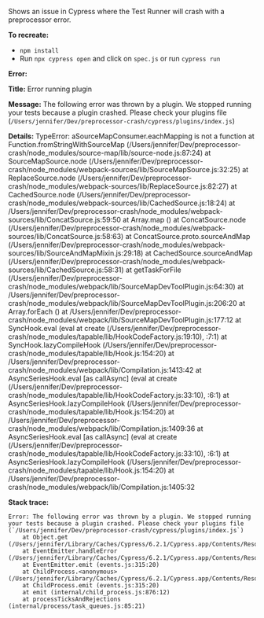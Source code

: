 Shows an issue in Cypress where the Test Runner will crash with a preprocessor error. 

**To recreate:**
- `npm install`
- Run `npx cypress open` and click on `spec.js` or run `cypress run`

**Error:**

**Title:** Error running plugin

**Message:** The following error was thrown by a plugin. We stopped running your tests because a plugin crashed. Please check your plugins file (`/Users/jennifer/Dev/preprocessor-crash/cypress/plugins/index.js`)

**Details:** TypeError: aSourceMapConsumer.eachMapping is not a function
    at Function.fromStringWithSourceMap (/Users/jennifer/Dev/preprocessor-crash/node_modules/source-map/lib/source-node.js:87:24)
    at SourceMapSource.node (/Users/jennifer/Dev/preprocessor-crash/node_modules/webpack-sources/lib/SourceMapSource.js:32:25)
    at ReplaceSource.node (/Users/jennifer/Dev/preprocessor-crash/node_modules/webpack-sources/lib/ReplaceSource.js:82:27)
    at CachedSource.node (/Users/jennifer/Dev/preprocessor-crash/node_modules/webpack-sources/lib/CachedSource.js:18:24)
    at /Users/jennifer/Dev/preprocessor-crash/node_modules/webpack-sources/lib/ConcatSource.js:59:50
    at Array.map (<anonymous>)
    at ConcatSource.node (/Users/jennifer/Dev/preprocessor-crash/node_modules/webpack-sources/lib/ConcatSource.js:58:63)
    at ConcatSource.proto.sourceAndMap (/Users/jennifer/Dev/preprocessor-crash/node_modules/webpack-sources/lib/SourceAndMapMixin.js:29:18)
    at CachedSource.sourceAndMap (/Users/jennifer/Dev/preprocessor-crash/node_modules/webpack-sources/lib/CachedSource.js:58:31)
    at getTaskForFile (/Users/jennifer/Dev/preprocessor-crash/node_modules/webpack/lib/SourceMapDevToolPlugin.js:64:30)
    at /Users/jennifer/Dev/preprocessor-crash/node_modules/webpack/lib/SourceMapDevToolPlugin.js:206:20
    at Array.forEach (<anonymous>)
    at /Users/jennifer/Dev/preprocessor-crash/node_modules/webpack/lib/SourceMapDevToolPlugin.js:177:12
    at SyncHook.eval (eval at create (/Users/jennifer/Dev/preprocessor-crash/node_modules/tapable/lib/HookCodeFactory.js:19:10), <anonymous>:7:1)
    at SyncHook.lazyCompileHook (/Users/jennifer/Dev/preprocessor-crash/node_modules/tapable/lib/Hook.js:154:20)
    at /Users/jennifer/Dev/preprocessor-crash/node_modules/webpack/lib/Compilation.js:1413:42
    at AsyncSeriesHook.eval [as callAsync] (eval at create (/Users/jennifer/Dev/preprocessor-crash/node_modules/tapable/lib/HookCodeFactory.js:33:10), <anonymous>:6:1)
    at AsyncSeriesHook.lazyCompileHook (/Users/jennifer/Dev/preprocessor-crash/node_modules/tapable/lib/Hook.js:154:20)
    at /Users/jennifer/Dev/preprocessor-crash/node_modules/webpack/lib/Compilation.js:1409:36
    at AsyncSeriesHook.eval [as callAsync] (eval at create (/Users/jennifer/Dev/preprocessor-crash/node_modules/tapable/lib/HookCodeFactory.js:33:10), <anonymous>:6:1)
    at AsyncSeriesHook.lazyCompileHook (/Users/jennifer/Dev/preprocessor-crash/node_modules/tapable/lib/Hook.js:154:20)
    at /Users/jennifer/Dev/preprocessor-crash/node_modules/webpack/lib/Compilation.js:1405:32

**Stack trace:**

```
Error: The following error was thrown by a plugin. We stopped running your tests because a plugin crashed. Please check your plugins file (`/Users/jennifer/Dev/preprocessor-crash/cypress/plugins/index.js`)
    at Object.get (/Users/jennifer/Library/Caches/Cypress/6.2.1/Cypress.app/Contents/Resources/app/packages/server/lib/errors.js:961:15)
    at EventEmitter.handleError (/Users/jennifer/Library/Caches/Cypress/6.2.1/Cypress.app/Contents/Resources/app/packages/server/lib/plugins/index.js:159:20)
    at EventEmitter.emit (events.js:315:20)
    at ChildProcess.<anonymous> (/Users/jennifer/Library/Caches/Cypress/6.2.1/Cypress.app/Contents/Resources/app/packages/server/lib/plugins/util.js:19:22)
    at ChildProcess.emit (events.js:315:20)
    at emit (internal/child_process.js:876:12)
    at processTicksAndRejections (internal/process/task_queues.js:85:21)
```
